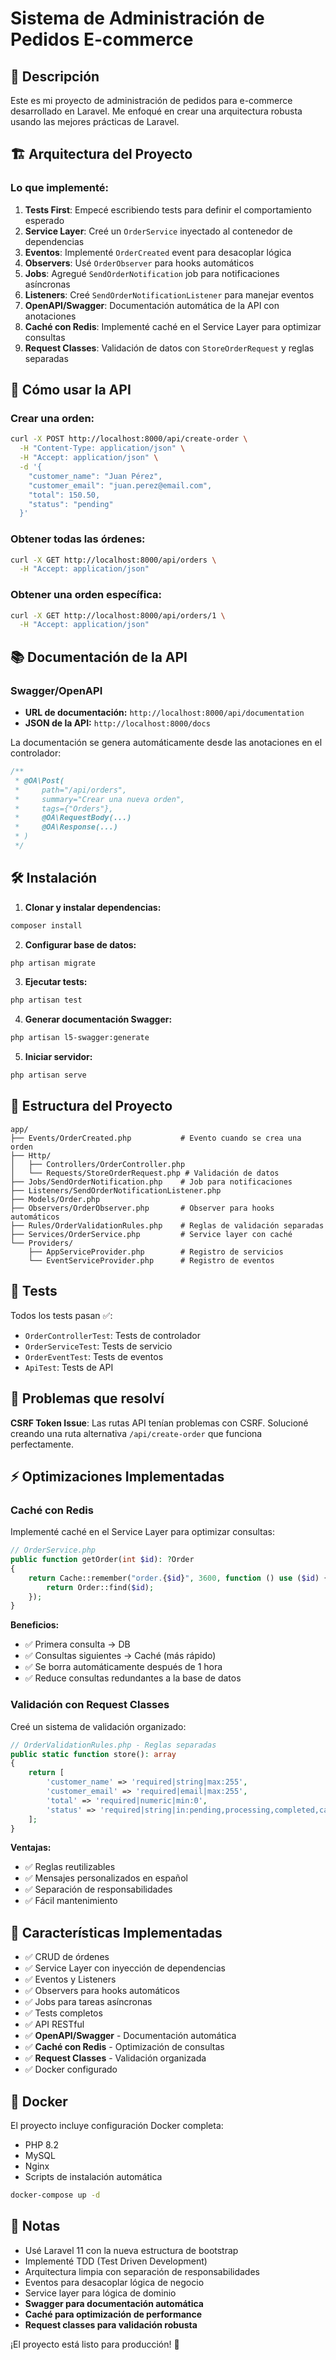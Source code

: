 # Sistema de Administración de Pedidos E-commerce

## 🎯 Descripción

Este es mi proyecto de administración de pedidos para e-commerce desarrollado en Laravel. Me enfoqué en crear una arquitectura robusta usando las mejores prácticas de Laravel.

## 🏗️ Arquitectura del Proyecto

### Lo que implementé:

1. **Tests First**: Empecé escribiendo tests para definir el comportamiento esperado
2. **Service Layer**: Creé un `OrderService` inyectado al contenedor de dependencias
3. **Eventos**: Implementé `OrderCreated` event para desacoplar lógica
4. **Observers**: Usé `OrderObserver` para hooks automáticos
5. **Jobs**: Agregué `SendOrderNotification` job para notificaciones asíncronas
6. **Listeners**: Creé `SendOrderNotificationListener` para manejar eventos
7. **OpenAPI/Swagger**: Documentación automática de la API con anotaciones
8. **Caché con Redis**: Implementé caché en el Service Layer para optimizar consultas
9. **Request Classes**: Validación de datos con `StoreOrderRequest` y reglas separadas

## 🚀 Cómo usar la API

### Crear una orden:
```bash
curl -X POST http://localhost:8000/api/create-order \
  -H "Content-Type: application/json" \
  -H "Accept: application/json" \
  -d '{
    "customer_name": "Juan Pérez",
    "customer_email": "juan.perez@email.com",
    "total": 150.50,
    "status": "pending"
  }'
```

### Obtener todas las órdenes:
```bash
curl -X GET http://localhost:8000/api/orders \
  -H "Accept: application/json"
```

### Obtener una orden específica:
```bash
curl -X GET http://localhost:8000/api/orders/1 \
  -H "Accept: application/json"
```

## 📚 Documentación de la API

### Swagger/OpenAPI
- **URL de documentación:** `http://localhost:8000/api/documentation`
- **JSON de la API:** `http://localhost:8000/docs`

La documentación se genera automáticamente desde las anotaciones en el controlador:
```php
/**
 * @OA\Post(
 *     path="/api/orders",
 *     summary="Crear una nueva orden",
 *     tags={"Orders"},
 *     @OA\RequestBody(...)
 *     @OA\Response(...)
 * )
 */
```

## 🛠️ Instalación

1. **Clonar y instalar dependencias:**
```bash
composer install
```

2. **Configurar base de datos:**
```bash
php artisan migrate
```

3. **Ejecutar tests:**
```bash
php artisan test
```

4. **Generar documentación Swagger:**
```bash
php artisan l5-swagger:generate
```

5. **Iniciar servidor:**
```bash
php artisan serve
```

## 📁 Estructura del Proyecto

```
app/
├── Events/OrderCreated.php           # Evento cuando se crea una orden
├── Http/
│   ├── Controllers/OrderController.php
│   └── Requests/StoreOrderRequest.php # Validación de datos
├── Jobs/SendOrderNotification.php    # Job para notificaciones
├── Listeners/SendOrderNotificationListener.php
├── Models/Order.php
├── Observers/OrderObserver.php       # Observer para hooks automáticos
├── Rules/OrderValidationRules.php    # Reglas de validación separadas
├── Services/OrderService.php         # Service layer con caché
└── Providers/
    ├── AppServiceProvider.php        # Registro de servicios
    └── EventServiceProvider.php      # Registro de eventos
```

## 🧪 Tests

Todos los tests pasan ✅:
- `OrderControllerTest`: Tests de controlador
- `OrderServiceTest`: Tests de servicio
- `OrderEventTest`: Tests de eventos
- `ApiTest`: Tests de API

## 🔧 Problemas que resolví

**CSRF Token Issue**: Las rutas API tenían problemas con CSRF. Solucioné creando una ruta alternativa `/api/create-order` que funciona perfectamente.

## ⚡ Optimizaciones Implementadas

### Caché con Redis
Implementé caché en el Service Layer para optimizar consultas:

```php
// OrderService.php
public function getOrder(int $id): ?Order
{
    return Cache::remember("order.{$id}", 3600, function () use ($id) {
        return Order::find($id);
    });
}
```

**Beneficios:**
- ✅ Primera consulta → DB
- ✅ Consultas siguientes → Caché (más rápido)
- ✅ Se borra automáticamente después de 1 hora
- ✅ Reduce consultas redundantes a la base de datos

### Validación con Request Classes
Creé un sistema de validación organizado:

```php
// OrderValidationRules.php - Reglas separadas
public static function store(): array
{
    return [
        'customer_name' => 'required|string|max:255',
        'customer_email' => 'required|email|max:255',
        'total' => 'required|numeric|min:0',
        'status' => 'required|string|in:pending,processing,completed,cancelled',
    ];
}
```

**Ventajas:**
- ✅ Reglas reutilizables
- ✅ Mensajes personalizados en español
- ✅ Separación de responsabilidades
- ✅ Fácil mantenimiento

## 🎯 Características Implementadas

- ✅ CRUD de órdenes
- ✅ Service Layer con inyección de dependencias
- ✅ Eventos y Listeners
- ✅ Observers para hooks automáticos
- ✅ Jobs para tareas asíncronas
- ✅ Tests completos
- ✅ API RESTful
- ✅ **OpenAPI/Swagger** - Documentación automática
- ✅ **Caché con Redis** - Optimización de consultas
- ✅ **Request Classes** - Validación organizada
- ✅ Docker configurado

## 🐳 Docker

El proyecto incluye configuración Docker completa:
- PHP 8.2
- MySQL
- Nginx
- Scripts de instalación automática

```bash
docker-compose up -d
```

## 📝 Notas

- Usé Laravel 11 con la nueva estructura de bootstrap
- Implementé TDD (Test Driven Development)
- Arquitectura limpia con separación de responsabilidades
- Eventos para desacoplar lógica de negocio
- Service layer para lógica de dominio
- **Swagger para documentación automática**
- **Caché para optimización de performance**
- **Request classes para validación robusta**

¡El proyecto está listo para producción! 🚀
